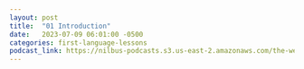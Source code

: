 ```yaml
---
layout: post
title:  "01 Introduction"
date:   2023-07-09 06:01:00 -0500
categories: first-language-lessons
podcast_link: https://nilbus-podcasts.s3.us-east-2.amazonaws.com/the-well-trained-mind/First%20Language%20Lessons/01%20Introduction.mp3
---
```

